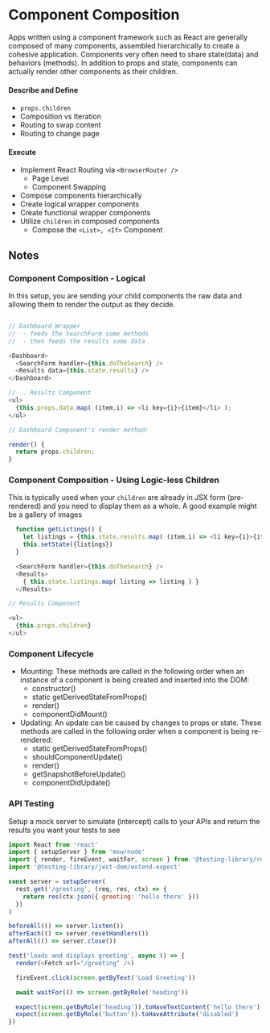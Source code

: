 # Component Composition

Apps written using a component framework such as React are generally composed of many components, assembled hierarchically to create a cohesive application. Components very often need to share state(data) and behaviors (methods). In addition to props and state, components can actually render other components as their children.



#### Describe and Define

- `props.children`
- Composition vs Iteration
- Routing to swap content
- Routing to change page

#### Execute

- Implement React Routing via `<BrowserRouter />`
  - Page Level
  - Component Swapping
- Compose components hierarchically
- Create logical wrapper components
- Create functional wrapper components
- Utilize `children` in composed components
  - Compose the `<List>, <If>` Component



## Notes

### Component Composition - Logical

In this setup, you are sending your child components the raw data and allowing them to render the output as they decide.

```javascript

// Dashboard Wrapper
//  - feeds the SearchForm some methods
//  - then feeds the results some data

<Dashboard>
  <SearchForm handler={this.doTheSearch} />
  <Results data={this.state.results} />
</Dashboard>

// .. Results Component
<ul>
  {this.props.data.map( (item,i) => <li key={i}>{item}</li> );
</ul>

// Dashboard Component's render method:

render() {
  return props.children;
}

```

### Component Composition - Using Logic-less Children

This is typically used when your `children` are already in JSX form (pre-rendered) and you need to display them as a whole.  A good example might be a gallery of images

```javascript
  function getListings() {
    let listings = {this.state.results.map( (item,i) => <li key={i}>{item}</li> );
    this.setState({listings})
  }

  <SearchForm handler={this.doTheSearch} />
  <Results>
    { this.state.listings.map( listing => listing ) }
  </Results>

// Results Component

<ul>
  {this.props.children}
</ul>

```

### Component Lifecycle

- Mounting: These methods are called in the following order when an instance of a component is being created and inserted into the DOM:
  - constructor()
  - static getDerivedStateFromProps()
  - render()
  - componentDidMount()
- Updating: An update can be caused by changes to props or state. These methods are called in the following order when a component is being re-rendered:
  - static getDerivedStateFromProps()
  - shouldComponentUpdate()
  - render()
  - getSnapshotBeforeUpdate()
  - componentDidUpdate()

### API Testing

Setup a mock server to simulate (intercept) calls to your APIs and return the results you want your tests to see

```javascript
import React from 'react'
import { setupServer } from 'msw/node'
import { render, fireEvent, waitFor, screen } from '@testing-library/react'
import '@testing-library/jest-dom/extend-expect'

const server = setupServer(
  rest.get('/greeting', (req, res, ctx) => {
    return res(ctx.json({ greeting: 'hello there' }))
  })
)

beforeAll(() => server.listen())
afterEach(() => server.resetHandlers())
afterAll(() => server.close())

test('loads and displays greeting', async () => {
  render(<Fetch url="/greeting" />)

  fireEvent.click(screen.getByText('Load Greeting'))

  await waitFor(() => screen.getByRole('heading'))

  expect(screen.getByRole('heading')).toHaveTextContent('hello there')
  expect(screen.getByRole('button')).toHaveAttribute('disabled')
})
```
